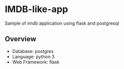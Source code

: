 # IMDB-like-app
Sample of imdb application using flask and postgresql

## Overview

* Database: postgres
* Language: python 3
* Web Framework: flask
